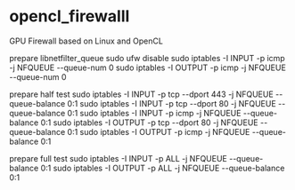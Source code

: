 # opencl_firewalll
GPU Firewall based on Linux and OpenCL

prepare libnetfilter_queue
sudo ufw disable
sudo iptables -I INPUT -p icmp -j NFQUEUE --queue-num 0
sudo iptables -I OUTPUT -p icmp -j NFQUEUE --queue-num 0

prepare half test
sudo iptables -I INPUT -p tcp --dport 443 -j NFQUEUE --queue-balance 0:1
sudo iptables -I INPUT -p tcp --dport 80 -j NFQUEUE --queue-balance 0:1
sudo iptables -I INPUT -p icmp -j NFQUEUE --queue-balance 0:1
sudo iptables -I OUTPUT -p tcp --dport 80 -j NFQUEUE --queue-balance 0:1
sudo iptables -I OUTPUT -p icmp -j NFQUEUE --queue-balance 0:1

prepare full test
sudo iptables -I INPUT -p ALL -j NFQUEUE --queue-balance 0:1
sudo iptables -I OUTPUT -p ALL -j NFQUEUE --queue-balance 0:1
